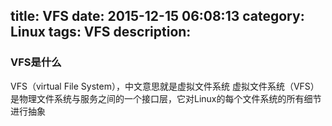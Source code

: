 title: VFS
date: 2015-12-15 06:08:13
category: Linux
tags: VFS
description:
---
### VFS是什么

VFS（virtual File System），中文意思就是虚拟文件系统
虚拟文件系统（VFS）是物理文件系统与服务之间的一个接口层，它对Linux的每个文件系统的所有细节进行抽象
